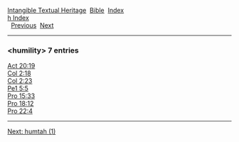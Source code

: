 [Intangible Textual Heritage](../../index)  [Bible](../index) 
[Index](index)   
[h Index](_h_)  
  [Previous](c05643)  [Next](c05645) 

------------------------------------------------------------------------

### &lt;humility&gt; 7 entries

[Act 20:19](../kjv/act020.htm#019)  
[Col 2:18](../kjv/col002.htm#018)  
[Col 2:23](../kjv/col002.htm#023)  
[Pe1 5:5](../kjv/pe1005.htm#005)  
[Pro 15:33](../kjv/pro015.htm#033)  
[Pro 18:12](../kjv/pro018.htm#012)  
[Pro 22:4](../kjv/pro022.htm#004)  

------------------------------------------------------------------------

[Next: humtah (1)](c05645)
